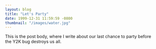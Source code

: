 ```yaml
---
layout: blog
title: "Let's Party"
date: 1999-12-31 11:59:59 -0800
thumbnail: "/images/water.jpg"
---
```


This is the post body, where I write about our last chance to party before the Y2K bug destroys us all.